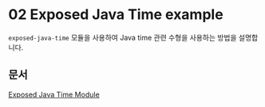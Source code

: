 # 02 Exposed Java Time example

`exposed-java-time` 모듈을 사용하여 Java time 관련 수형을 사용하는 방법을 설명합니다.

## 문서

[Exposed Java Time Module](https://debop.notion.site/Exposed-Java-Time-1c32744526b0809d85e1d0425038dfdd)
